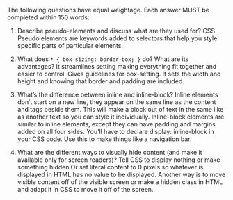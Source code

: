 The following questions have equal weightage. Each answer MUST be completed within 150 words:

1. Describe pseudo-elements and discuss what are they used for?
CSS Pseudo elements are keywords added to selectors that help you style specific parts of particular elements.

1. What does `* { box-sizing: border-box; }` do? What are its advantages?
It streamlines setting making everything fit together and easier to control. Gives guidelines for box-setting.  It sets the width and height and knowing that border and padding are included.
 
1. What’s the difference between inline and inline-block?
Inline elements don’t start on a new line, they appear on the same line as the content and tags beside them. This will make a block out of text in the same like as another text so you can style it individually.
Inline-block elements are similar to inline elements, except they can have padding and margins added on all four sides. You’ll have to declare display: inline-block in your CSS code. Use this to make things like a navigation bar.


1. What are the different ways to visually hide content (and make it available only for screen readers)?
Tell CSS to display nothing or make something hidden.Or set literal content to 0 pixels so whatever is displayed in HTML has no value to be displayed.
Another way is to move visible content off of the visible screen or make a hidden class in HTML and adapt it in CSS to move it off of the screen.